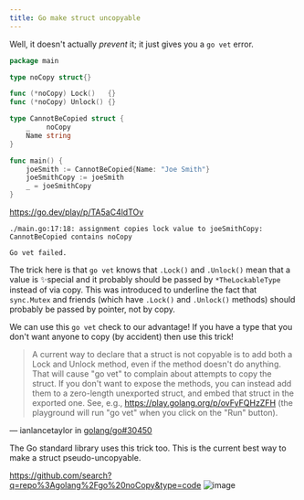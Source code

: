 ```yaml
---
title: Go make struct uncopyable
---
```


Well, it doesn't actually _prevent_ it; it just gives you a `go vet` error.

```go
package main

type noCopy struct{}

func (*noCopy) Lock()   {}
func (*noCopy) Unlock() {}

type CannotBeCopied struct {
	_    noCopy
	Name string
}

func main() {
	joeSmith := CannotBeCopied{Name: "Joe Smith"}
	joeSmithCopy := joeSmith
	_ = joeSmithCopy
}
```

https://go.dev/play/p/TA5aC4ldTOv

```
./main.go:17:18: assignment copies lock value to joeSmithCopy: CannotBeCopied contains noCopy

Go vet failed.
```

The trick here is that `go vet` knows that `.Lock()` and `.Unlock()` mean that a value is ✨special and it probably should be passed by `*TheLockableType` instead of via copy. This was introduced to underline the fact that `sync.Mutex` and friends (which have `.Lock()` and `.Unlock()` methods) should probably be passed by pointer, not by copy.

We can use this `go vet` check to our advantage! If you have a type that you don't want anyone to copy (by accident) then use this trick!

> A current way to declare that a struct is not copyable is to add both a Lock and Unlock method, even if the method doesn't do anything. That will cause "go vet" to complain about attempts to copy the struct. If you don't want to expose the methods, you can instead add them to a zero-length unexported struct, and embed that struct in the exported one. See, e.g., https://play.golang.org/p/ovFyFQHzZFH (the playground will run "go vet" when you click on the "Run" button).

&mdash; ianlancetaylor in [golang/go#30450](https://github.com/golang/go/issues/30450#issuecomment-476848903)

The Go standard library uses this trick too. This is the current best way to make a struct pseudo-uncopyable.

https://github.com/search?q=repo%3Agolang%2Fgo%20noCopy&type=code
![image](https://i.imgur.com/3yDVbh5.png)
